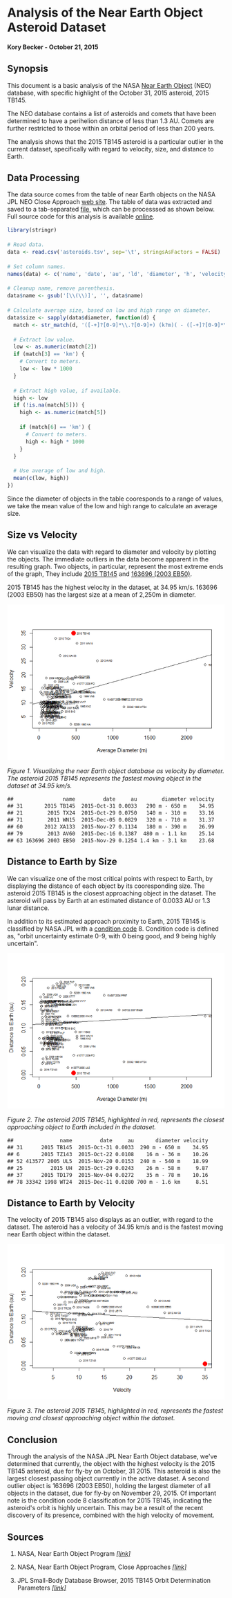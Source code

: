 # Analysis of the Near Earth Object Asteroid Dataset

#### Kory Becker - October 21, 2015

## Synopsis

This document is a basic analysis of the NASA [Near Earth Object](http://neo.jpl.nasa.gov/ca/) (NEO) database, with specific highlight of the October 31, 2015 asteroid, 2015 TB145.

The NEO database contains a list of asteroids and comets that have been determined to have a perihelion distance of less than 1.3 AU. Comets are further restricted to those within an orbital period of less than 200 years.

The analysis shows that the 2015 TB145 asteroid is a particular outlier in the current dataset, specifically with regard to velocity, size, and distance to Earth.

## Data Processing

The data source comes from the table of near Earth objects on the NASA JPL NEO Close Approach [web site](http://neo.jpl.nasa.gov/ca/). The table of data was extracted and saved to a tab-separated [file](https://raw.githubusercontent.com/primaryobjects/asteroids/master/asteroids.tsv), which can be processsed as shown below. Full source code for this analysis is available [online](https://github.com/primaryobjects/asteroids).


```r
library(stringr)

# Read data.
data <- read.csv('asteroids.tsv', sep='\t', stringsAsFactors = FALSE)

# Set column names.
names(data) <- c('name', 'date', 'au', 'ld', 'diameter', 'h', 'velocity')

# Cleanup name, remove parenthesis.
data$name <- gsub('[\\(\\)]', '', data$name)

# Calculate average size, based on low and high range on diameter.
data$size <- sapply(data$diameter, function(d) {
  match <- str_match(d, '([-+]?[0-9]*\\.?[0-9]+) (k?m)( - ([-+]?[0-9]*\\.?[0-9]+) (k?m))?')

  # Extract low value.
  low <- as.numeric(match[2])
  if (match[3] == 'km') {
    # Convert to meters.
    low <- low * 1000
  }
  
  # Extract high value, if available.
  high <- low
  if (!is.na(match[5])) {
    high <- as.numeric(match[5])
    
    if (match[6] == 'km') {
      # Convert to meters.
      high <- high * 1000
    }
  }
  
  # Use average of low and high.
  mean(c(low, high))
})
```

Since the diameter of objects in the table cooresponds to a range of values, we take the mean value of the low and high range to calculate an average size.

## Size vs Velocity

We can visualize the data with regard to diameter and velocity by plotting the objects. The immediate outliers in the data become apparent in the resulting graph. Two objects, in particular, represent the most extreme ends of the graph, They include [2015 TB145](http://ssd.jpl.nasa.gov/sbdb.cgi?sstr=2015%20TB145;orb=1) and [163696 (2003 EB50)](http://ssd.jpl.nasa.gov/sbdb.cgi?sstr=163696;orb=1).

2015 TB145 has the highest velocity in the dataset, at 34.95 km/s. 163696 (2003 EB50) has the largest size at a mean of 2,250m in diameter.

![](asteroids_files/figure-html/unnamed-chunk-2-1.png) 

*Figure 1. Visualizing the near Earth object database as velocity by diameter. The asteroid 2015 TB145 represents the fastest moving object in the dataset at 34.95 km/s.*


```
##                name         date     au        diameter velocity
## 31       2015 TB145  2015-Oct-31 0.0033   290 m - 650 m    34.95
## 21        2015 TX24  2015-Oct-29 0.0750   140 m - 310 m    33.16
## 71        2011 WN15  2015-Dec-05 0.0829   320 m - 710 m    31.37
## 60       2012 XA133  2015-Nov-27 0.1134   180 m - 390 m    26.99
## 79        2013 AV60  2015-Dec-16 0.1387  480 m - 1.1 km    25.14
## 63 163696 2003 EB50  2015-Nov-29 0.1254 1.4 km - 3.1 km    23.68
```

## Distance to Earth by Size

We can visualize one of the most critical points with respect to Earth, by displaying the distance of each object by its cooresponding size. The asteroid 2015 TB145 is the closest approaching object in the dataset. The asteroid will pass by Earth at an estimated distance of 0.0033 AU or 1.3 lunar distance.

In addition to its estimated approach proximity to Earth, 2015 TB145 is classified by NASA JPL with a [condition code](http://ssd.jpl.nasa.gov/sbdb_help.cgi?name=condition_code) 8. Condition code is defined as, "orbit uncertainty estimate 0-9, with 0 being good, and 9 being highly uncertain".

![](asteroids_files/figure-html/unnamed-chunk-4-1.png) 

*Figure 2. The asteroid 2015 TB145, highlighted in red, represents the closest approaching object to Earth included in the dataset.*


```
##               name         date     au       diameter velocity
## 31      2015 TB145  2015-Oct-31 0.0033  290 m - 650 m    34.95
## 6       2015 TZ143  2015-Oct-22 0.0108    16 m - 36 m    10.26
## 52 413577 2005 UL5  2015-Nov-20 0.0153  240 m - 540 m    18.99
## 25         2015 UH  2015-Oct-29 0.0243    26 m - 58 m     9.87
## 37      2015 TD179  2015-Nov-04 0.0272    35 m - 78 m    10.16
## 78 33342 1998 WT24  2015-Dec-11 0.0280 700 m - 1.6 km     8.51
```


## Distance to Earth by Velocity

The velocity of 2015 TB145 also displays as an outlier, with regard to the dataset. The asteroid has a velocity of 34.95 km/s and is the fastest moving near Earth object within the dataset.

![](asteroids_files/figure-html/unnamed-chunk-6-1.png) 

*Figure 3. The asteroid 2015 TB145, highlighted in red, represents the fastest moving and closest approaching object within the dataset.*

## Conclusion

Through the analysis of the NASA JPL Near Earth Object database, we've determined that currently, the object with the highest velocity is the 2015 TB145 asteroid, due for fly-by on October, 31 2015. This asteroid is also the largest closest passing object currently in the active dataset. A second outlier object is 163696 (2003 EB50), holding the largest diameter of all objects in the dataset, due for fly-by on November 29, 2015. Of important note is the condition code 8 classification for 2015 TB145, indicating the asteroid's orbit is highly uncertain. This may be a result of the recent discovery of its presence, combined with the high velocity of movement.

## Sources

1. NASA, Near Earth Object Program *[[link]](http://neo.jpl.nasa.gov/index.html)*

2. NASA, Near Earth Object Program, Close Approaches *[[link]](http://neo.jpl.nasa.gov/ca/)*

3. JPL Small-Body Database Browser, 2015 TB145 Orbit Determination Parameters *[[link]](http://ssd.jpl.nasa.gov/sbdb.cgi?sstr=2015%20TB145;orb=1)*
